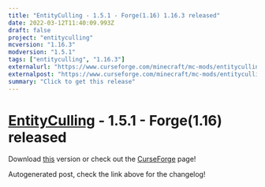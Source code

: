 ```yaml
---
title: "EntityCulling - 1.5.1 - Forge(1.16) 1.16.3 released"
date: 2022-03-12T11:40:09.993Z
draft: false
project: "entityculling"
mcversion: "1.16.3"
modversion: "1.5.1"
tags: ["entityculling", "1.16.3"]
externalurl: "https://www.curseforge.com/minecraft/mc-mods/entityculling/files/3686561"
externalpost: "https://www.curseforge.com/minecraft/mc-mods/entityculling/files/3686561"
summary: "Click to get this release"
---
```

# [EntityCulling](/project/entityculling) - 1.5.1 - Forge(1.16) released
Download [this](https://www.curseforge.com/minecraft/mc-mods/entityculling/files/3686561) version or check out the [CurseForge](https://www.curseforge.com/minecraft/mc-mods/entityculling) page!

Autogenerated post, check the link above for the changelog!
